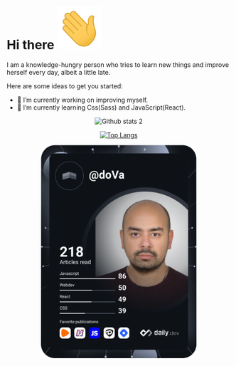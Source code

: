 <div align='center'>
 <div align='left'>
 <h1>Hi there <img src="https://github.com/do-Va/do-Va/blob/main/Hi.gif" width="100px"> </h1>

 I am a knowledge-hungry person who tries to learn new things and improve herself every day, albeit a little late. 

 Here are some ideas to get you started:

 - 🔭 I’m currently working on improving myself.
 - 🌱 I’m currently learning Css(Sass) and JavaScript(React).
 </div>


 ![Github stats 2](https://github-readme-stats.vercel.app/api?username=do-Va&show_icons=true&theme=nord) 
 
 [![Top Langs](https://github-readme-stats.vercel.app/api/top-langs/?username=do-Va&layout=compact&theme=nord)](https://github.com/do-Va/github-readme-stats)

  
 <a href="https://app.daily.dev/doVa"><img src="https://github.com/do-Va/do-Va/blob/devcard/devcard.svg" width="350" alt="doVa's Dev Card"/></a>
</div>
